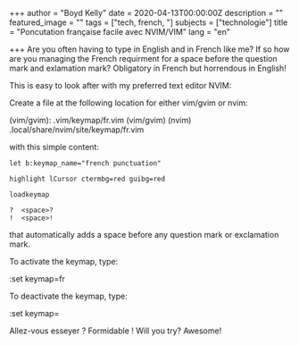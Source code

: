 +++
author = "Boyd Kelly"
date = 2020-04-13T00:00:00Z
description = ""
featured_image = ""
tags = ["tech, french, "]
subjects = ["technologie"]
title = "Poncutation française facile avec NVIM/VIM"
lang = "en"

+++
Are you often having to type in English and in French like me? If so how are you 
managing the French requirment for a space before the question mark and exlamation mark?  Obligatory in French but horrendous in English!

This is easy to look after with my preferred text editor NVIM:


Create a file at the following location for either vim/gvim or nvim:

(vim/gvim): .vim/keymap/fr.vim (vim/gvim) 
(nvim) .local/share/nvim/site/keymap/fr.vim 

with this simple content: 
    
    let b:keymap_name="french punctuation"
    
    highlight lCursor ctermbg=red guibg=red
    
    loadkeymap
    
    ?  <space>?
    !  <space>!
    
that automatically adds a space before any question mark or exclamation mark.

To activate the keymap, type:

:set keymap=fr

To deactivate the keymap, type:

:set keymap=

Allez-vous esseyer ?  Formidable !
Will you try?  Awesome!
